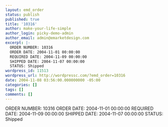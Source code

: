 ```yaml
---
layout: emd_order
status: publish
published: true
title: '10316'
author: make-your-life-simple
author_login: picky-demo-admin
author_email: admin@emarketdesign.com
excerpt: |-
  ORDER NUMBER: 10316
  ORDER DATE: 2004-11-01 00:00:00
  REQUIRED DATE: 2004-11-09 00:00:00
  SHIPPED DATE: 2004-11-07 00:00:00
  STATUS: Shipped
wordpress_id: 11513
wordpress_url: http://wordpressc.com/?emd_order=10316
date: 2004-11-08 03:56:00.000000000 -05:00
categories: []
tags: []
comments: []
---
```

ORDER NUMBER: 10316
ORDER DATE: 2004-11-01 00:00:00
REQUIRED DATE: 2004-11-09 00:00:00
SHIPPED DATE: 2004-11-07 00:00:00
STATUS: Shipped
